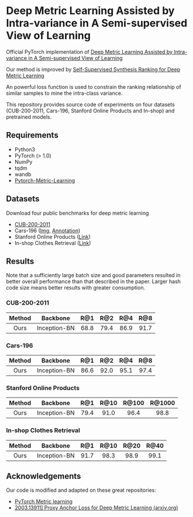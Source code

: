 # Deep Metric Learning Assisted by Intra-variance in A Semi-supervised View of Learning

Official PyTorch implementation of [Deep Metric Learning Assisted by Intra-variance in A Semi-supervised View of Learning](https://arxiv.org/abs/2304.10941)

Our method is improved by [Self-Supervised Synthesis Ranking for Deep Metric Learning](https://ieeexplore.ieee.org/abstract/document/9598814)

An powerful loss function is used to constrain the ranking relationship of similar samples to mine the intra-class variance.

This repository provides source code of experiments on four datasets (CUB-200-2011, Cars-196, Stanford Online Products and In-shop) and pretrained models.

## Requirements

- Python3
- PyTorch (> 1.0)
- NumPy
- tqdm
- wandb
- [Pytorch-Metric-Learning](https://github.com/KevinMusgrave/pytorch-metric-learning)

## Datasets

Download four public benchmarks for deep metric learning
 - [CUB-200-2011](http://www.vision.caltech.edu/visipedia-data/CUB-200-2011/CUB_200_2011.tgz)
 - Cars-196 ([Img](http://imagenet.stanford.edu/internal/car196/car_ims.tgz), [Annotation](http://imagenet.stanford.edu/internal/car196/cars_annos.mat))
 - Stanford Online Products ([Link](https://cvgl.stanford.edu/projects/lifted_struct/))
 - In-shop Clothes Retrieval ([Link](http://mmlab.ie.cuhk.edu.hk/projects/DeepFashion.html))

## Results

Note that a sufficiently large batch size and good parameters resulted in better overall performance than that described in the paper.
Larger hash code size means better results with greater consumption.

### CUB-200-2011

| Method |   Backbone   | R@1  | R@2  | R@4  | R@8  |
| :----: | :----------: | :--: | :--: | :--: | :--: |
|  Ours  | Inception-BN | 68.8 | 79.4 | 86.9 | 91.7 |



### Cars-196

| Method |   Backbone   | R@1  | R@2  | R@4  | R@8  |
| :----: | :----------: | :--: | :--: | :--: | :--: |
|  Ours  | Inception-BN | 86.6 | 92.0 | 95.1 | 97.4 |


### Stanford Online Products

| Method |   Backbone   | R@1  | R@10  | R@100  | R@1000  |
| :----: | :----------: | :--: | :--: | :--: | :--: |
|  Ours  | Inception-BN | 79.4 | 91.0 | 96.4 | 98.8 |


### In-shop Clothes Retrieval

| Method |   Backbone   | R@1  | R@10  | R@20  | R@40  |
| :----: | :----------: | :--: | :--: | :--: | :--: |
|  Ours  | Inception-BN | 91.7 | 98.3 | 98.9 | 99.1 |

## Acknowledgements

Our code is modified and adapted on these great repositories:

- [PyTorch Metric learning](https://github.com/KevinMusgrave/pytorch-metric-learning)
- [2003.13911\] Proxy Anchor Loss for Deep Metric Learning (arxiv.org)](https://arxiv.org/abs/2003.13911)


